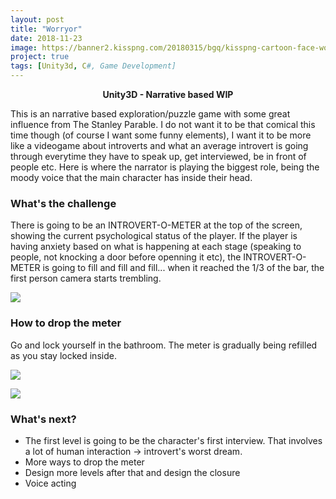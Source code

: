 ```yaml
---
layout: post
title: "Worryor"
date: 2018-11-23
image: https://banner2.kisspng.com/20180315/bgq/kisspng-cartoon-face-worry-clip-art-cartoon-worried-face-5aaae939327d81.1522783015211502652068.jpg
project: true
tags: [Unity3d, C#, Game Development]
---
```

<p align="center"><b>Unity3D - Narrative based WIP</b></p>

Τhis is an narrative based exploration/puzzle game with some great influence from The Stanley Parable. 
I do not want it to be that comical this time though (of course I want some funny elements), I want it to be more like a videogame about 
introverts and what an average introvert is going through everytime they have to speak up, get interviewed, be in front of people etc. 
Here is where the narrator is playing the biggest role, being the moody voice that the main character has inside their head.

### What's the challenge
There is going to be an INTROVERT-O-METER at the top of the screen, showing the current psychological status of the player. If the player 
is having anxiety based on what is happening at each stage (speaking to people, not knocking a door before openning it etc), the
INTROVERT-O-METER is going to fill and fill and fill... when it reached the 1/3 of the bar, the first person camera starts trembling.

![](https://i.imgur.com/u2EHWU0.png)

### How to drop the meter
Go and lock yourself in the bathroom. The meter is gradually being refilled as you stay locked inside.

![](https://i.imgur.com/1xkjOxx.png)

![](https://i.imgur.com/Ndl3cHo.png)

### What's next?

* The first level is going to be the character's first interview. That involves a lot of human interaction -> introvert's worst dream.
* More ways to drop the meter
* Design more levels after that and design the closure
* Voice acting 
